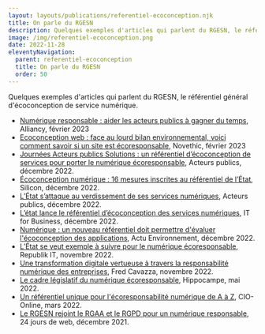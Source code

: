```yaml
---
layout: layouts/publications/referentiel-ecoconception.njk
title: On parle du RGESN
description: Quelques exemples d'articles qui parlent du RGESN, le référentiel général d'écoconception de service numérique.
image: /img/referentiel-ecoconception.png
date: 2022-11-28
eleventyNavigation:
  parent: referentiel-ecoconception
  title: On parle du RGESN
  order: 50
---
```


Quelques exemples d'articles qui parlent du RGESN, le référentiel général d'écoconception de service numérique.

* [Numérique responsable : aider les acteurs publics à gagner du temps](https://www.alliancy.fr/numerique-responsable-aider-acteurs-publics), Alliancy, février 2023
* [Ecoconception web : face au lourd bilan environnemental, voici comment savoir si un site est écoresponsable](https://www.novethic.fr/actualite/economie/isr-rse/ecoconception-numerique-comment-savoir-si-un-site-est-ecoresponsable-151328.html), Novethic, février 2023
* [Journées Acteurs publics Solutions : un référentiel d’écoconception de services pour porter le numérique écoresponsable](https://acteurspublics.fr/webtv/emissions/journees-acteurs-publics-solutions/un-referentiel-decoconception-de-services-pour-porter-le-numerique-ecoresponsable), Acteurs publics, décembre 2022.
* [Écoconception numérique : 16 mesures inscrites au référentiel de l’État](https://www.silicon.fr/ecoconception-numerique-16-mesures-referentiel-etat-454130.html), Silicon, décembre 2022.
* [L’État s’attaque au verdissement de ses services numériques](https://acteurspublics.fr/articles/letat-sattaque-au-verdissement-de-ses-services-numeriques), Acteurs publics, décembre 2022.
* [L’état lance le référentiel d’écoconception des services numériques](https://www.itforbusiness.fr/letat-lance-le-referentiel-decoconception-des-services-numeriques-57738), IT for Business, décembre 2022.
* [Numérique : un nouveau référentiel doit permettre d'évaluer l'écoconception des applications](https://www.actu-environnement.com/ae/news/numerique-referentiel-econception-applications-40757.php4), Actu Environnement, décembre 2022.
* [L’État se veut exemple à suivre pour le numérique écoresponsable](https://www.republik-it.fr/decideurs-it/green-it/l-etat-se-veut-exemple-a-suivre-pour-le-numerique-ecoresponsable.html), Republik IT, novembre 2022.
* [Une transformation digitale vertueuse à travers la responsabilité numérique des entreprises](https://fredcavazza.net/2022/11/20/une-transformation-digitale-vertueuse-a-travers-la-responsabilite-numerique-des-entreprises/), Fred Cavazza, novembre 2022.
* [Le cadre législatif du numérique écoresponsable](https://www.hippocampe.fr/blog/hippodcast-focus-ecologique-numerique-ecoresponsable-episode-2/), Hippocampe, mai 2022.
* [Un référentiel unique pour l'écoresponsabilité numérique de A à Z](https://www.cio-online.com/actualites/lire-un-referentiel-unique-pour-l-ecoresponsabilite-numerique-de-a-a-z-14030.html), CIO-Online, mars 2022.
* [Le RGESN rejoint le RGAA et le RGPD pour un numérique responsable](https://www.24joursdeweb.fr/2021/le-rgesn-rejoint-le-rgaa-et-le-rgpd-pour-un-numerique-responsable/), 24 jours de web, décembre 2021.
